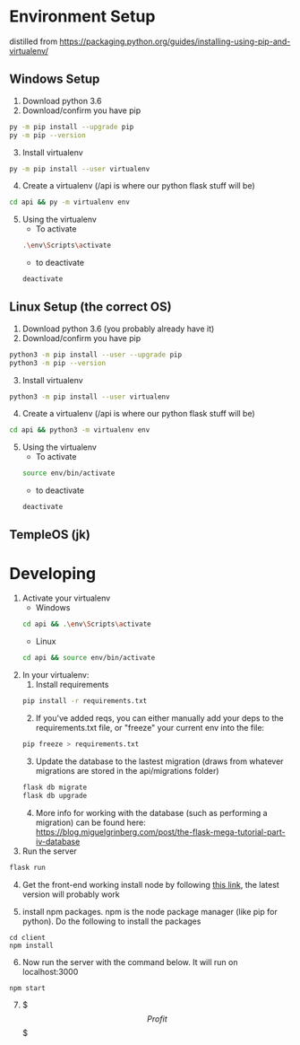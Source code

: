 # Environment Setup
distilled from https://packaging.python.org/guides/installing-using-pip-and-virtualenv/

## Windows Setup
1. Download python 3.6
2. Download/confirm you have pip
```bash
py -m pip install --upgrade pip
py -m pip --version
```
3. Install virtualenv
```bash
py -m pip install --user virtualenv
```
4. Create a virtualenv (/api is where our python flask stuff will be)
```bash
cd api && py -m virtualenv env
```
5. Using the virtualenv
    - To activate
    ```bash
    .\env\Scripts\activate
    ```
    - to deactivate
    ```bash
    deactivate
    ```

## Linux Setup (the correct OS)
1. Download python 3.6 (you probably already have it)
2. Download/confirm you have pip
```bash
python3 -m pip install --user --upgrade pip
python3 -m pip --version
```
3. Install virtualenv
```bash
python3 -m pip install --user virtualenv
```
4. Create a virtualenv (/api is where our python flask stuff will be)
```bash
cd api && python3 -m virtualenv env
```
5. Using the virtualenv
    - To activate
    ```bash
    source env/bin/activate
    ```
    - to deactivate
    ```bash
    deactivate
    ```

## TempleOS (jk)

# Developing

1. Activate your virtualenv
    * Windows
    ```bash
    cd api && .\env\Scripts\activate
    ```
    * Linux
    ```bash
    cd api && source env/bin/activate
    ```
2. In your virtualenv:
    1. Install requirements
    ```bash
    pip install -r requirements.txt
    ```
    2. If you've added reqs, you can either manually add your deps to the requirements.txt file, or "freeze" your current env into the file:
    ```bash
    pip freeze > requirements.txt
    ```
    3. Update the database to the lastest migration (draws from whatever migrations are stored in the api/migrations folder)
    ```bash
    flask db migrate
    flask db upgrade
    ```
    4. More info for working with the database (such as performing a migration) can be found here: https://blog.miguelgrinberg.com/post/the-flask-mega-tutorial-part-iv-database
3. Run the server
```bash
flask run
```

4. Get the front-end working
  install node by following [this link](https://nodejs.org/en/download/), the latest version will probably work

5. install npm packages. npm is the node package manager (like pip for python). Do the following to install the packages
```buildoutcfg
cd client
npm install
```
6. Now run the server with the command below. It will run on localhost:3000
```buildoutcfg
npm start
```
7. $$$ Profit $$$
